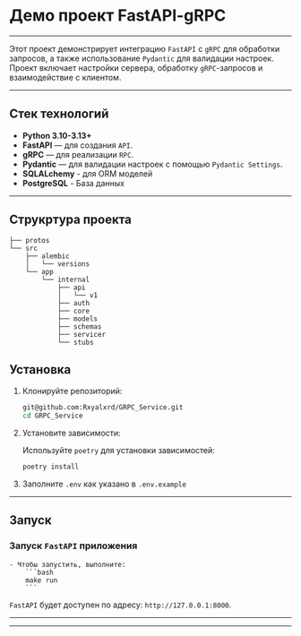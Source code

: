 # Демо проект FastAPI-gRPC

---

Этот проект демонстрирует интеграцию `FastAPI` с `gRPC` для обработки запросов, а также использование `Pydantic` для валидации настроек. Проект включает настройки сервера, обработку `gRPC`-запросов и взаимодействие с клиентом.

---

## Стек технологий

- **Python 3.10-3.13+**
- **FastAPI** — для создания `API`.
- **gRPC** — для реализации `RPC`.
- **Pydantic** — для валидации настроек с помощью `Pydantic Settings`.
- **SQLALchemy** - для ORM моделей
- **PostgreSQL** - База данных

---

## Струкртура проекта
    
    ├── protos
    └── src
        ├── alembic
        │   └── versions
        └── app
            └── internal
                ├── api
                │   └── v1
                ├── auth
                ├── core
                ├── models
                ├── schemas
                ├── servicer
                └── stubs

## Установка

1. Клонируйте репозиторий:

    ```bash
    git@github.com:Rxyalxrd/GRPC_Service.git
    cd GRPC_Service
    
    ```

2. Установите зависимости:

    Используйте `poetry` для установки зависимостей:

    ```bash
    poetry install

    ```

3. Заполните `.env` как указано в `.env.example`

---

## Запуск
### Запуск `FastAPI` приложения
    - Чтобы запустить, выполните:
        ```bash
        make run
        ```

`FastAPI` будет доступен по адресу: `http://127.0.0.1:8000`.

---


---

